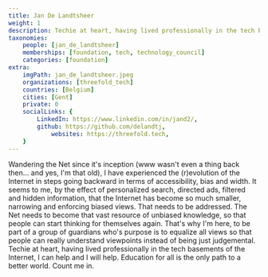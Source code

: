 ```yaml
---
title: Jan De Landtsheer
weight: 1
description: Techie at heart, having lived professionally in the tech basements of the Internet.
taxonomies:
    people: [jan_de_landtsheer]
    memberships: [foundation, tech, technology_council]
    categories: [foundation]
extra:
    imgPath: jan_de_landtsheer.jpeg
    organizations: [threefold_tech]
    countries: [Belgium]
    cities: [Gent]
    private: 0
    socialLinks: {
        LinkedIn: https://www.linkedin.com/in/jand2/,
        github: https://github.com/delandtj,
            websites: https://threefold.tech,
    }
---
```


Wandering the Net since it's inception (www wasn't even a thing back then... and yes, I'm that old), I have experienced the (r)evolution of the Internet in steps going backward in terms of accessibility, bias and width. It seems to me, by the effect of personalized search, directed ads, filtered and hidden information, that the Internet has become so much smaller, narrowing and enforcing biased views. That needs to be addressed. The Net needs to become that vast resource of unbiased knowledge, so that people can start thinking for themselves again. That's why I'm here, to be part of a group of guardians who's purpose is to equalize all views so that people can really understand viewpoints instead of being just judgemental. Techie at heart, having lived professionally in the tech basements of the Internet, I can help and I will help. Education for all is the only path to a better world. Count me in.
